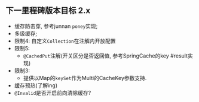 ## 下一里程碑版本目标 2.x
- 缓存防击穿, 参考junnan `poney`实现;
- 多级缓存;
- 限制4: 自定义`Collection`在注解内开放配置
- 限制5:
    - `@CachedPut`注解(开关区分是否返回值, 参考SpringCache的key #result实现)    
- 限制3:
    - 提供以Map的`keySet`作为Multi的CacheKey参数支持.
- 缓存预热(了解ing)
- `@Invalid`是否开启前向清除缓存?